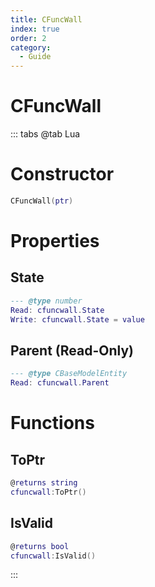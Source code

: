 ```yaml
---
title: CFuncWall
index: true
order: 2
category:
  - Guide
---
```


# CFuncWall

::: tabs
@tab Lua
# Constructor
```lua
CFuncWall(ptr)
```
# Properties
## State 
```lua
--- @type number
Read: cfuncwall.State
Write: cfuncwall.State = value
```
## Parent (Read-Only)
```lua
--- @type CBaseModelEntity
Read: cfuncwall.Parent
```
# Functions
## ToPtr
```lua
@returns string
cfuncwall:ToPtr()
```
## IsValid
```lua
@returns bool
cfuncwall:IsValid()
```

:::